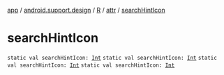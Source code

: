 [app](../../../index.md) / [android.support.design](../../index.md) / [R](../index.md) / [attr](index.md) / [searchHintIcon](.)

# searchHintIcon

`static val searchHintIcon: `[`Int`](https://kotlinlang.org/api/latest/jvm/stdlib/kotlin/-int/index.html)
`static val searchHintIcon: `[`Int`](https://kotlinlang.org/api/latest/jvm/stdlib/kotlin/-int/index.html)
`static val searchHintIcon: `[`Int`](https://kotlinlang.org/api/latest/jvm/stdlib/kotlin/-int/index.html)
`static val searchHintIcon: `[`Int`](https://kotlinlang.org/api/latest/jvm/stdlib/kotlin/-int/index.html)